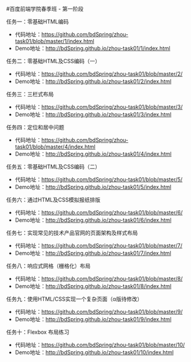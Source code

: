 #百度前端学院春季班 - 第一阶段

任务一：零基础HTML编码 

* 代码地址：https://github.com/bdSpring/zhou-task01/blob/master/1/index.html
* Demo地址：http://bdSpring.github.io/zhou-task01/1/index.html

任务二：零基础HTML及CSS编码（一）

* 代码地址：https://github.com/bdSpring/zhou-task01/blob/master/2/
* Demo地址：http://bdSpring.github.io/zhou-task01/2/index.html

任务三：三栏式布局
* 代码地址：https://github.com/bdSpring/zhou-task01/blob/master/3/
* Demo地址：http://bdSpring.github.io/zhou-task01/3/index.html

任务四：定位和居中问题
* 代码地址：https://github.com/bdSpring/zhou-task01/blob/master/4/index.html
* Demo地址：http://bdSpring.github.io/zhou-task01/4/index.html

任务五：零基础HTML及CSS编码（二）
* 代码地址：https://github.com/bdSpring/zhou-task01/blob/master/5/
* Demo地址：http://bdSpring.github.io/zhou-task01/5/index.html

任务六：通过HTML及CSS模拟报纸排版
* 代码地址：https://github.com/bdSpring/zhou-task01/blob/master/6/
* Demo地址：http://bdSpring.github.io/zhou-task01/6/index.html

任务七：实现常见的技术产品官网的页面架构及样式布局
* 代码地址：https://github.com/bdSpring/zhou-task01/blob/master/7/
* Demo地址：http://bdSpring.github.io/zhou-task01/7/index.html

任务八：响应式网格（栅格化）布局
* 代码地址：https://github.com/bdSpring/zhou-task01/blob/master/8/
* Demo地址：http://bdSpring.github.io/zhou-task01/8/index.html

任务九：使用HTML/CSS实现一个复杂页面（α版待修改）

* 代码地址：https://github.com/bdSpring/zhou-task01/blob/master/9/
* Demo地址：http://bdSpring.github.io/zhou-task01/9/index.html

任务十：Flexbox 布局练习

* 代码地址：https://github.com/bdSpring/zhou-task01/blob/master/10/
* Demo地址：http://bdSpring.github.io/zhou-task01/10/index.html